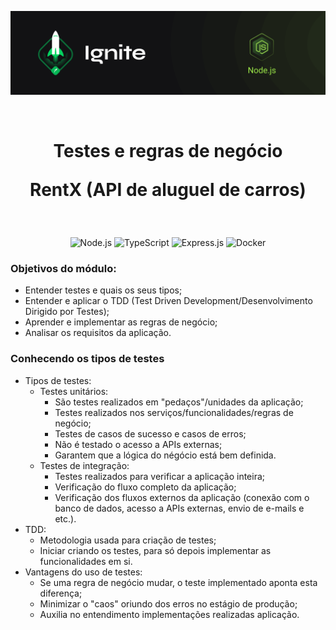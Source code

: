 <p align="center">
  <img src="../.github/capa-ignite-nodejs.png" alt="Ignite Node.js">
</p>

<br>

<h1 align="center">
  Testes e regras de negócio

  <br>

  RentX (API de aluguel de carros)
</h1>

<br>

<p align="center">
  <img src="https://img.shields.io/badge/Node.js-339933?style=for-the-badge&logo=nodedotjs&logoColor=white" alt="Node.js">
  <img src="https://img.shields.io/badge/TypeScript-007ACC?style=for-the-badge&logo=typescript&logoColor=white" alt="TypeScript">
  <img src="https://img.shields.io/badge/Express.js-000000?style=for-the-badge&logo=express&logoColor=white" alt="Express.js">
  <img src="https://img.shields.io/badge/Docker-2CA5E0?style=for-the-badge&logo=docker&logoColor=white" alt="Docker">
</p>

### Objetivos do módulo:
- Entender testes e quais os seus tipos;
- Entender e aplicar o TDD (Test Driven Development/Desenvolvimento Dirigido por Testes);
- Aprender e implementar as regras de negócio;
- Analisar os requisitos da aplicação.

### Conhecendo os tipos de testes
- Tipos de testes:
  - Testes unitários:
    - São testes realizados em "pedaços"/unidades da aplicação;
    - Testes realizados nos serviços/funcionalidades/regras de negócio;
    - Testes de casos de sucesso e casos de erros;
    - Não é testado o acesso a APIs externas;
    - Garantem que a lógica do négócio está bem definida.
  - Testes de integração:
    - Testes realizados para verificar a aplicação inteira;
    - Verificação do fluxo completo da aplicação;
    - Verificação dos fluxos externos da aplicação (conexão com o banco de dados, acesso a APIs externas, envio de e-mails e etc.).
- TDD:
  - Metodologia usada para criação de testes;
  - Iniciar criando os testes, para só depois implementar as funcionalidades em si.
- Vantagens do uso de testes:
  - Se uma regra de negócio mudar, o teste implementado aponta esta diferença;
  - Minimizar o "caos" oriundo dos erros no estágio de produção;
  - Auxilia no entendimento implementações realizadas aplicação.
